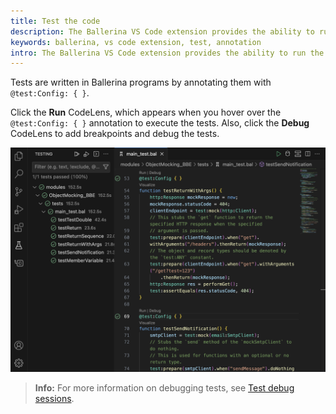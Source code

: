 ```yaml
---
title: Test the code
description: The Ballerina VS Code extension provides the ability to run the tests you have written in your Ballerina programs. 
keywords: ballerina, vs code extension, test, annotation
intro: The Ballerina VS Code extension provides the ability to run the tests you have written in your Ballerina programs.
---
```


Tests are written in Ballerina programs by annotating them with `@test:Config: { }`. 

Click the **Run** CodeLens, which appears when you hover over the `@test:Config: { }` annotation to execute the tests. Also, click the **Debug** CodeLens to add breakpoints and debug the tests.

<img src="/learn/images/vs-code-extension/test-the-code/write-tests.png" class="cInlineImage-full"/>

>**Info:** For more information on debugging tests, see [Test debug sessions](/learn/vs-code-extension/debug-the-code/debug-sessions/#test-debug-sessions).
